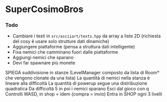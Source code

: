 # SuperCosimoBros

### Todo

-   Cambiare i testi in `src/asciiart/texts.hpp` da array a liste 2D (richiesta del cosy è usare solo strutture dati dinamiche)
-   Aggiungere piattaforme (pensa a struttura dati intelligente)
-   Fixa nemici che camminano fuori dalle piattaforme
-   Aggiungi nemici che sparano
-   Devi far spawnare più monete

SPIEGA suddivisione in stanze (LevelManager composto da lista di Room\* che vengono clonate da una lista)
La quantità di nemici nella stanza è lineare alla difficoltà
La quantità di powerup segue una distribuzione quadratica
Da difficoltà 5 in poi i nemici sparano
Esci dal gioco con q
Controlli WASD, in shop = idem (compra = invio)
Entra in SHOP ogni 3 livelli
